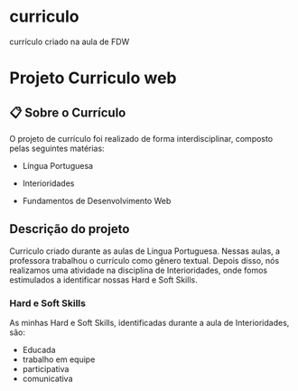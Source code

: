 # curriculo
currículo criado na aula de FDW

# Projeto Curriculo web

## 📋 Sobre o Currículo

O projeto de currículo foi realizado de forma interdisciplinar, composto pelas seguintes matérias:

* Língua Portuguesa

* Interioridades

* Fundamentos de Desenvolvimento Web

 
## Descrição do projeto


Curriculo criado durante as aulas de Lingua Portuguesa. Nessas aulas, a professora trabalhou o currículo como gênero textual. Depois disso, nós realizamos uma atividade na disciplina de Interioridades, onde fomos estimulados a identificar nossas Hard e Soft Skills.

 

### Hard e Soft Skills

As minhas Hard e Soft Skills, identificadas durante a aula de Interioridades, são:

* Educada
* trabalho em equipe 
* participativa 
* comunicativa 


